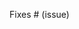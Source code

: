 <!-- Thank you!
Please read submission guidelines: https://github.com/benukhanov/maple-fighters/blob/develop/CONTRIBUTING.md#-submission-guidelines
-->

Fixes # (issue)
